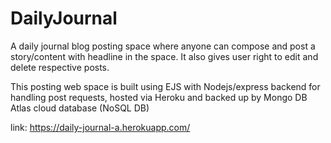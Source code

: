 # DailyJournal

A daily journal blog posting space where anyone can compose and post a story/content with headline in the space. It also gives user right to edit and delete respective posts.

This posting web space is built using EJS with Nodejs/express backend for handling post requests, hosted via Heroku and backed up by Mongo DB Atlas cloud database (NoSQL DB)

link: https://daily-journal-a.herokuapp.com/
